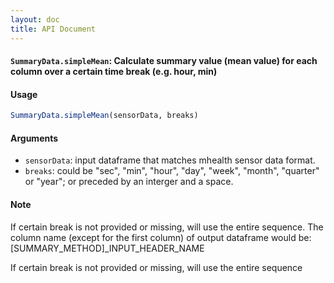 ```yaml
---
layout: doc
title: API Document
---
```


#### `SummaryData.simpleMean`: Calculate summary value (mean value) for each column over a certain time break (e.g. hour, min) ####

#### Usage ####

```r
SummaryData.simpleMean(sensorData, breaks)
```

#### Arguments ####

* `sensorData`: input dataframe that matches mhealth sensor data format.
* `breaks`: could be "sec", "min", "hour", "day", "week", "month", "quarter" or "year"; or preceded by an interger and a space.


#### Note ####


 If certain break is not provided or missing, will use the entire sequence. The column name (except for the first column) of output dataframe would be: [SUMMARY\_METHOD]\_INPUT\_HEADER\_NAME
 
 If certain break is not provided or missing, will use the entire sequence



